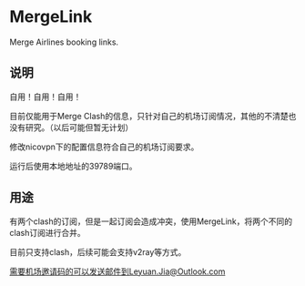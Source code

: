 # MergeLink
Merge Airlines booking links.

## 说明

自用！自用！自用！

目前仅能用于Merge Clash的信息，只针对自己的机场订阅情况，其他的不清楚也没有研究。（以后可能但暂无计划）

修改nicovpn下的配置信息符合自己的机场订阅要求。

运行后使用本地地址的39789端口。

## 用途

有两个clash的订阅，但是一起订阅会造成冲突，使用MergeLink，将两个不同的clash订阅进行合并。

目前只支持clash，后续可能会支持v2ray等方式。

需要机场邀请码的可以发送邮件到Leyuan.Jia@Outlook.com


